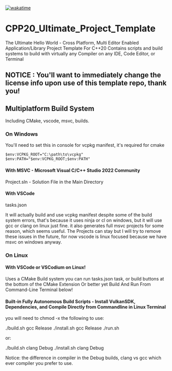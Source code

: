 [![wakatime](https://wakatime.com/badge/github/Autodidac/Cpp20_Ultimate_Project_Template.svg)](https://wakatime.com/badge/github/Autodidac/Cpp20_Ultimate_Project_Template)

# CPP20_Ultimate_Project_Template
The Ultimate Hello World - Cross Platform, Multi Editor Enabled Application/Library Project Template For C++20
Contains scripts and build systems to build with virtually any Compiler on any IDE, Code Editor, or Terminal


## NOTICE : You'll want to immediately change the license info upon use of this template repo, thank you!



## Multiplatform Build System
Including CMake, vscode, msvc, builds.





### On Windows

You'll need to set this in console for vcpkg manifest, it's required for cmake
```batch
$env:VCPKG_ROOT="C:\path\to\vcpkg"
$env:PATH="$env:VCPKG_ROOT;$env:PATH"
```




#### With MSVC - Microsoft Visual C/C++ Studio 2022 Community

Project.sln - Solution File in the Main Directory



#### With VSCode
tasks.json

It will actually build and use vcpkg manifest despite some of the build system errors, that's because it uses ninja or cl on windows,
but it will use gcc or clang on linux just fine. it also generates full msvc projects for some reason, which seems useful. The Projects
can stay but I will try to remove these issues in the future, for now vscode is linux focused because we have msvc on windows anyway.



### On Linux




#### With VSCode or VSCodium on Linux!
Uses a CMake Build system you can run tasks.json task, or build buttons at the bottom of the CMake Extension
Or better yet Build And Run From Command-Line Terminal below!




#### Built-in Fully Autonomous Build Scripts - Install VulkanSDK, Dependencies, and Compile Directly from Commandline in Linux Terminal
you will need to chmod -x the following to use:

./build.sh gcc Release
./install.sh gcc Release
./run.sh

or:

./build.sh clang Debug
./install.sh clang Debug


Notice: the difference in compiler in the Debug builds, clang vs gcc which ever compiler you prefer to use.
